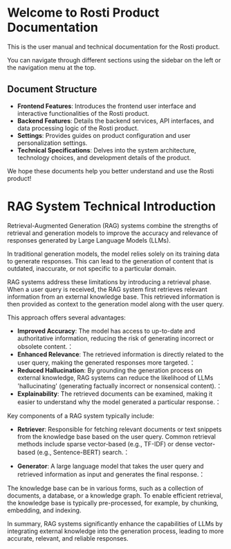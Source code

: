 # Welcome to Rosti Product Documentation

This is the user manual and technical documentation for the Rosti product.

You can navigate through different sections using the sidebar on the left or the navigation menu at the top.

## Document Structure

*   **Frontend Features**: Introduces the frontend user interface and interactive functionalities of the Rosti product.
*   **Backend Features**: Details the backend services, API interfaces, and data processing logic of the Rosti product.
*   **Settings**: Provides guides on product configuration and user personalization settings.
*   **Technical Specifications**: Delves into the system architecture, technology choices, and development details of the product.

We hope these documents help you better understand and use the Rosti product!


# RAG System Technical Introduction

Retrieval-Augmented Generation (RAG) systems combine the strengths of retrieval and generation models to improve the accuracy and relevance of responses generated by Large Language Models (LLMs).

In traditional generation models, the model relies solely on its training data to generate responses. This can lead to the generation of content that is outdated, inaccurate, or not specific to a particular domain.

RAG systems address these limitations by introducing a retrieval phase. When a user query is received, the RAG system first retrieves relevant information from an external knowledge base. This retrieved information is then provided as context to the generation model along with the user query.

This approach offers several advantages:

*   **Improved Accuracy**: The model has access to up-to-date and authoritative information, reducing the risk of generating incorrect or obsolete content.：
*   **Enhanced Relevance**: The retrieved information is directly related to the user query, making the generated responses more targeted.：
*   **Reduced Hallucination**: By grounding the generation process on external knowledge, RAG systems can reduce the likelihood of LLMs 'hallucinating' (generating factually incorrect or nonsensical content).：
*   **Explainability**: The retrieved documents can be examined, making it easier to understand why the model generated a particular response.：

Key components of a RAG system typically include:

*   **Retriever**: Responsible for fetching relevant documents or text snippets from the knowledge base based on the user query. Common retrieval methods include sparse vector-based (e.g., TF-IDF) or dense vector-based (e.g., Sentence-BERT) search.：

*   **Generator**: A large language model that takes the user query and retrieved information as input and generates the final response.：

The knowledge base can be in various forms, such as a collection of documents, a database, or a knowledge graph. To enable efficient retrieval, the knowledge base is typically pre-processed, for example, by chunking, embedding, and indexing.

In summary, RAG systems significantly enhance the capabilities of LLMs by integrating external knowledge into the generation process, leading to more accurate, relevant, and reliable responses.